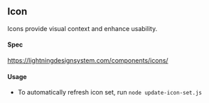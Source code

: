 
## Icon
Icons provide visual context and enhance usability.

#### Spec
https://lightningdesignsystem.com/components/icons/

#### Usage
- To automatically refresh icon set, run
`node update-icon-set.js`
